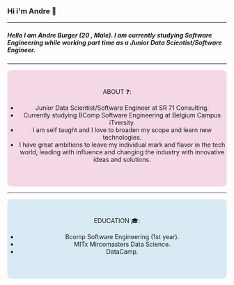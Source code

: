 ### Hi i'm Andre  👦
---
##### Hello I am Andre Burger (20 , Male). I am currently studying Software Engineering while working part time as a Junior Data Scientist/Software Engineer.
---

<div style="background-color:rgba(243, 208, 226, 0.8); text-align:center; vertical-align: middle; padding:40px 0; border-radius: 10px;">
ABOUT ❓:
<ul>
<li>Junior Data Scientist/Software Engineer at SR 71 Consulting.</li>
<li>Currently studying BComp Software Engineering at Belgium Campus iTversity.</li>
<li>I am self taught and I love to broaden my scope and learn new technologies.</li>
<li>I have great ambitions to leave my individual mark and flavor in the tech world, leading with influence and changing the industry with innovative ideas and solutions.</li>
</ul>
</div>

---
<div style="background-color:rgba(208, 231, 243, 0.8); text-align:center; vertical-align: middle; padding:40px 0; border-radius: 10px;">
EDUCATION 	🎓:
<ul>
<li>Bcomp Software Engineering (1st year).</li>
<li>MITx Mircomasters Data Science.</li>
<li>DataCamp.</li>
</ul>
</div>